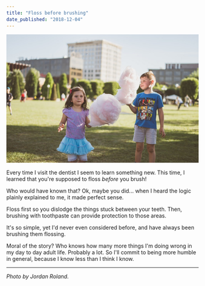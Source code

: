 ```yaml
---
title: "Floss before brushing"
date_published: "2018-12-04"
---
```


![Floss before brushing ](images/815cb50d-1e01-422d-82a5-f28dc79b14ce-7284-00000227c2209455.jpg)

Every time I visit the dentist I seem to learn something new. This time, I learned that you're supposed to floss _before_ you brush!

Who would have known that? Ok, maybe you did... when I heard the logic plainly explained to me, it made perfect sense.

Floss first so you dislodge the things stuck between your teeth. Then, brushing with toothpaste can provide protection to those areas.

It's so simple, yet I'd never even considered before, and have always been brushing them flossing.

Moral of the story? Who knows how many more things I'm doing wrong in my day to day adult life. Probably a lot. So I'll commit to being more humble in general, because I know less than I think I know.

* * *

_Photo by Jordan Roland._
